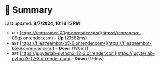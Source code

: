 # 📖 Summary
Last updated: **8/7/2024, 10:16:15 PM**

- `GET` [https://restreamer-09gx.onrender.com](https://restreamer-09gx.onrender.com) - **Up** (23582ms)
- `GET` [https://filestreambot-b5k6.onrender.com/](https://filestreambot-b5k6.onrender.com/) - **Down** (180ms)
- `GET` [https://jupyterlab-python3-12-3.onrender.com](https://jupyterlab-python3-12-3.onrender.com) - **Down** (176ms)
